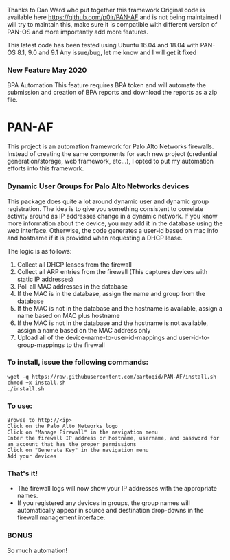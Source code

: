Thanks to Dan Ward who put together this framework
Original code is available here https://github.com/p0lr/PAN-AF and is not being maintained
I will try to maintain this, make sure it is compatible with different version of PAN-OS
and more importantly add more features.

This latest code has been tested using Ubuntu 16.04 and 18.04 with PAN-OS 8.1, 9.0 and 9.1
Any issue/bug, let me know and I will get it fixed

### New Feature May 2020
BPA Automation
This feature requires BPA token and will automate the submission and creation of BPA reports and download the reports as a zip file.


# PAN-AF

This project is an automation framework for Palo Alto Networks firewalls.  Instead of creating the same components for each new project (credential generation/storage, web framework, etc...), I opted to put my automation efforts into this framework.

### Dynamic User Groups for Palo Alto Networks devices

This package does quite a lot around dynamic user and dynamic group registration.  The idea is to give you something consistent to correlate activity around as IP addresses change in a dynamic network.  If you know more information about the device, you may add it in the database using the web interface.  Otherwise, the code generates a user-id based on mac info and hostname if it is provided when requesting a DHCP lease.

The logic is as follows:
1. Collect all DHCP leases from the firewall
2. Collect all ARP entries from the firewall (This captures devices with static IP addresses)
3. Poll all MAC addresses in the database
4. If the MAC is in the database, assign the name and group from the database
5. If the MAC is not in the database and the hostname is available, assign a name based on MAC plus hostname
6. If the MAC is not in the database and the hostname is not available, assign a name based on the MAC address only
7. Upload all of the device-name-to-user-id-mappings and user-id-to-group-mappings to the firewall

### To install, issue the following commands:
```
wget -q https://raw.githubusercontent.com/bartoqid/PAN-AF/install.sh
chmod +x install.sh
./install.sh
```

### To use:
```
Browse to http://<ip>
Click on the Palo Alto Networks logo
Click on "Manage Firewall" in the navigation menu
Enter the firewall IP address or hostname, username, and password for an account that has the proper permissions
Click on "Generate Key" in the navigation menu
Add your devices
```

### That's it!
- The firewall logs will now show your IP addresses with the appropriate names.
- If you registered any devices in groups, the group names will automatically appear in source and destination drop-downs in the firewall management interface.

### BONUS
So much automation!
